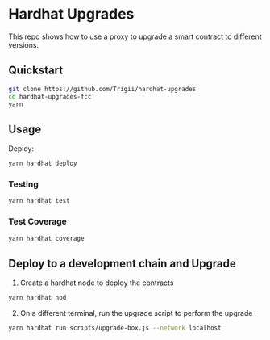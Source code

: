 # Hardhat Upgrades

This repo shows how to use a proxy to upgrade a smart contract to different versions.

## Quickstart

```sh
git clone https://github.com/Trigii/hardhat-upgrades
cd hardhat-upgrades-fcc
yarn
```

## Usage

Deploy:

```sh
yarn hardhat deploy
```

### Testing

```sh
yarn hardhat test
```

### Test Coverage

```sh
yarn hardhat coverage
```

## Deploy to a development chain and Upgrade

1. Create a hardhat node to deploy the contracts

```sh
yarn hardhat nod
```

2. On a different terminal, run the upgrade script to perform the upgrade

```sh
yarn hardhat run scripts/upgrade-box.js --network localhost
```
